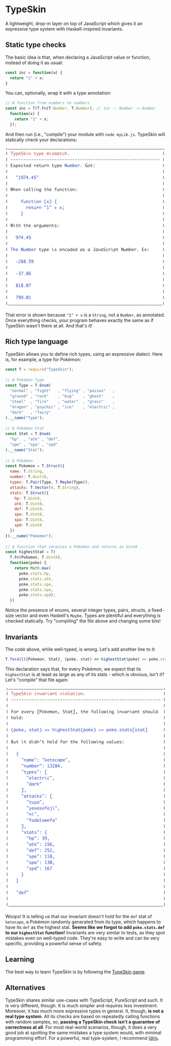 # TypeSkin

A lightweight, drop-in layer on top of JavaScript which gives it an expressive type system with Haskell-inspired invariants.

## Static type checks

The basic idea is that, when declaring a JavaScript value or function, instead of doing it as usual:

```javascript
const inc = function(a) {
  return "1" + x;
}
```

You can, optionally, wrap it with a type annotation:

```javascript
// A function from numbers to numbers
const inc = T(T.Fn(T.Number, T.Number), // inc :: Number -> Number
  function(x) {
    return "1" + x;
  });
```

And then run (i.e., "compile") your module with `node myLib.js`. TypeSkin will statically check your declarations:

![type mismatch](images/error0.png?raw=true)

That error is shown because `"1" + x` is a `String`, not a `Number`, as annotated. Once everything checks, your program behaves exactly the same as if TypeSkin wasn't there at all. And that's it!

## Rich type language

TypeSkin allows you to define rich types, using an expressive dialect. Here is, for example, a type for Pokémon:

```javascript
const T = require("TypeSkin");

// A Pokémon Type
const Type = T.Enum(
  "normal" , "fight"   , "flying" , "poison"   ,
  "ground" , "rock"    , "bug"    , "ghost"    ,
  "steel"  , "fire"    , "water"  , "grass"    ,
  "dragon" , "psychic" , "ice"    , "electric" ,
  "dark"   , "fairy"
).__name("Type");

// A Pokémon Stat
const Stat = T.Enum(
  "hp"  , "atk" , "def",
  "spe" , "spa" , "spd"
).__name("Stat");

// A Pokémon
const Pokemon = T.Struct({
  name: T.String,
  number: T.Uint16,
  types: T.Pair(Type, T.Maybe(Type)),
  attacks: T.Vector(4, T.String),
  stats: T.Struct({
    hp: T.Uint8,
    atk: T.Uint8,
    def: T.Uint8,
    spe: T.Uint8,
    spa: T.Uint8,
    spd: T.Uint8
  })
}).__name("Pokemon");

// A function that receives a Pokémon and returns an Uint8
const highestStat = T(
  T.Fn(Pokemon, T.Uint8),
  function(poke) { 
    return Math.max(
      poke.stats.hp,
      poke.stats.atk,
      poke.stats.spe,
      poke.stats.spa,
      poke.stats.spd); 
  })
```

Notice the presence of enums, several integer types, pairs, structs, a fixed-size vector and even Haskell's `Maybe`. Types are plentiful and everything is checked statically. Try "compiling" the file above and changing some bits!

## Invariants

The code above, while well-typed, is wrong. Let's add another line to it:

```javascript
T.forall([Pokemon, Stat], (poke, stat) => highestStat(poke) >= poke.stats[stat]);
```

This declaration says that, for every Pokémon, we expect that its `highestStat` is at least as large as any of its stats - which is obvious, isn't it? Let's "compile" that file again:

![invariant violation](images/error1.png?raw=true)

Woops! It is telling us that our invariant doesn't hold for the `def` stat of `ketecape`, a Pokémon randomly generated from its type, which happens to have its `def` as the highest stat. **Seems like we forgot to add `poke.stats.def` to our `highestStat` function!** Invariants are very similar to tests, as they spot mistakes even on well-typed code. They're easy to write and can be very specific, providing a powerful sense of safety.

## Learning

The best way to learn TypeSkin is by following the [TypeSkin game](game.js).

## Alternatives

TypeSkin shares similar use-cases with TypeScript, PureScript and such. It is very different, though. It is much simpler and requires less investment. Moreover, it has much more expressive types in general. It, though, **is not a real type system**. All its checks are based on repeatedly calling functions with random samples, so, **passing a TypeSkin check isn't a guarantee of correctness at all**. For most real-world scenarios, though, it does a very good job at spotting the same mistakes a type system would, with minimal programming effort. For a powerful, real type-system, I recommend [Idris](https://www.idris-lang.org).

